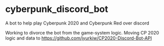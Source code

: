 # cyberpunk_discord_bot
A bot to help play Cyberpunk 2020 and Cyberpunk Red over discord

Working to divorce the bot from the game-system logic. Moving CP 2020 logic and data to https://github.com/jyurkiw/CP2020-Discord-Bot-API
